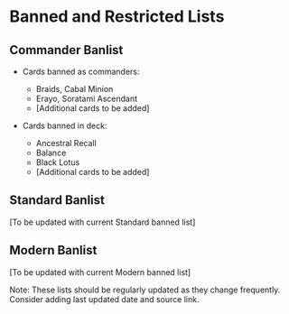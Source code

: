 # Banned and Restricted Lists

## Commander Banlist
- Cards banned as commanders:
  - Braids, Cabal Minion
  - Erayo, Soratami Ascendant
  - [Additional cards to be added]

- Cards banned in deck:
  - Ancestral Recall
  - Balance
  - Black Lotus
  - [Additional cards to be added]

## Standard Banlist
[To be updated with current Standard banned list]

## Modern Banlist
[To be updated with current Modern banned list]

Note: These lists should be regularly updated as they change frequently. Consider adding last updated date and source link. 
